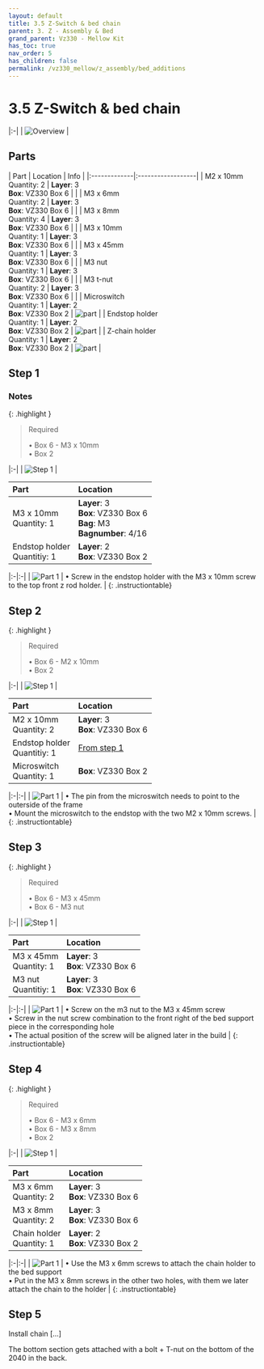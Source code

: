 ```yaml
---
layout: default
title: 3.5 Z-Switch & bed chain
parent: 3. Z - Assembly & Bed
grand_parent: Vz330 - Mellow Kit
has_toc: true
nav_order: 5
has_children: false
permalink: /vz330_mellow/z_assembly/bed_additions
---
```


# 3.5 Z-Switch & bed chain

|:-|
| ![Overview](../../assets/images/manual/vz330_mellow/z_assembly/bed_additions/overview.png) |

## Parts

| Part | Location | Info |
|:-------------|:------------------|
| M2 x 10mm <br/> Quantity: 2 | **Layer**: 3 <br/> **Box**: VZ330 Box 6 |  |
| M3 x 6mm <br/> Quantity: 2 | **Layer**: 3 <br/> **Box**: VZ330 Box 6 |  |
| M3 x 8mm <br/> Quantity: 4 | **Layer**: 3 <br/> **Box**: VZ330 Box 6 |  |
| M3 x 10mm <br/> Quantity: 1 | **Layer**: 3 <br/> **Box**: VZ330 Box 6 |  |
| M3 x 45mm <br/> Quantity: 1 | **Layer**: 3 <br/> **Box**: VZ330 Box 6 |  |
| M3 nut <br/> Quantity: 1 | **Layer**: 3 <br/> **Box**: VZ330 Box 6 |  |
| M3 t-nut <br/> Quantity: 2 | **Layer**: 3 <br/> **Box**: VZ330 Box 6 |  |
| Microswitch <br/> Quantity: 1 | **Layer**: 2 <br/> **Box**: VZ330 Box 2 | ![part](../../assets/images/manual/vz330_mellow/z_assembly/bed_additions/parts/microswitch.png) |
| Endstop holder <br/> Quantity: 1 | **Layer**: 2 <br/> **Box**: VZ330 Box 2 | ![part](../../assets/images/manual/vz330_mellow/z_assembly/bed_additions/parts/endstop.png) |
| Z-chain holder <br/> Quantity: 1 | **Layer**: 2 <br/> **Box**: VZ330 Box 2 | ![part](../../assets/images/manual/vz330_mellow/z_assembly/bed_additions/parts/z_chain-holder.png) |

## Step 1

### Notes

{: .highlight }
> Required
>
> &#8226; Box 6 - M3 x 10mm  
> &#8226; Box 2

|:-|
| ![Step 1](../../assets/images/manual/vz330_mellow/z_assembly/bed_additions/step1.png) |

| Part | Location |
|:-|:-|
| M3 x 10mm <br/> Quantity: 1 | **Layer**: 3 <br/> **Box**: VZ330 Box 6 <br/> **Bag**: M3 <br/> **Bagnumber**: 4/16 |
| Endstop holder <br/> Quantitiy: 1 | **Layer**: 2 <br/> **Box**: VZ330 Box 2 |

|:-|:-|
| ![Part 1](../../assets/images/manual/vz330_mellow/z_assembly/bed_additions/step1_part1.png) | &#8226; Screw in the endstop holder with the M3 x 10mm screw to the top front z rod holder. |
{: .instructiontable}

## Step 2

{: .highlight }
> Required
>
> &#8226; Box 6 - M2 x 10mm  
> &#8226; Box 2

|:-|
| ![Step 1](../../assets/images/manual/vz330_mellow/z_assembly/bed_additions/step2.png) |

| Part | Location |
|:-|:-|
| M2 x 10mm <br/> Quantity: 2 | **Layer**: 3 <br/> **Box**: VZ330 Box 6  |
| Endstop holder <br/> Quantitiy: 1 | [From step 1](#step-1) |
| Microswitch <br/> Quantity: 1 | **Box**: VZ330 Box 2 |

|:-|:-|
| ![Part 1](../../assets/images/manual/vz330_mellow/z_assembly/bed_additions/step2_part1.png) | &#8226; The pin from the microswitch needs to point to the outerside of the frame <br/> &#8226; Mount the microswitch to the endstop with the two M2 x 10mm screws. |
{: .instructiontable}

## Step 3

{: .highlight }
> Required
>
> &#8226; Box 6 - M3 x 45mm  
> &#8226; Box 6 - M3 nut

|:-|
| ![Step 1](../../assets/images/manual/vz330_mellow/z_assembly/bed_additions/step3.png) |

| Part                        | Location                                |
|:----------------------------|:----------------------------------------|
| M3 x 45mm <br/> Quantity: 1 | **Layer**: 3 <br/> **Box**: VZ330 Box 6 |
| M3 nut <br/> Quantitiy: 1 | **Layer**: 3 <br/> **Box**: VZ330 Box 6 |

|:-|:-|
| ![Part 1](../../assets/images/manual/vz330_mellow/z_assembly/bed_additions/step3_part1.png) | &#8226; Screw on the m3 nut to the M3 x 45mm screw <br/> &#8226; Screw in the nut screw combination to the front right of the bed support piece in the corresponding hole <br/> &#8226; The actual position of the screw will be aligned later in the build |
{: .instructiontable}

## Step 4

{: .highlight }
> Required
>
> &#8226; Box 6 - M3 x 6mm  
> &#8226; Box 6 - M3 x 8mm  
> &#8226; Box 2

|:-|
| ![Step 1](../../assets/images/manual/vz330_mellow/z_assembly/bed_additions/step4.png) |

| Part                           | Location                                |
|:-------------------------------|:----------------------------------------|
| M3 x 6mm <br/> Quantity: 2     | **Layer**: 3 <br/> **Box**: VZ330 Box 6 |
| M3 x 8mm <br/> Quantity: 2     | **Layer**: 3 <br/> **Box**: VZ330 Box 6 |
| Chain holder <br/> Quantity: 1 | **Layer**: 2 <br/> **Box**: VZ330 Box 2 |

|:-|:-|
| ![Part 1](../../assets/images/manual/vz330_mellow/z_assembly/bed_additions/step4_part1.png) | &#8226; Use the M3 x 6mm screws to attach the chain holder to the bed support <br/> &#8226; Put in the M3 x 8mm screws in the other two holes, with them we later attach the chain to the holder  |
{: .instructiontable}

## Step 5

Install chain \[...\]


The bottom section gets attached with a bolt + T-nut on the bottom of the 2040 in the back.